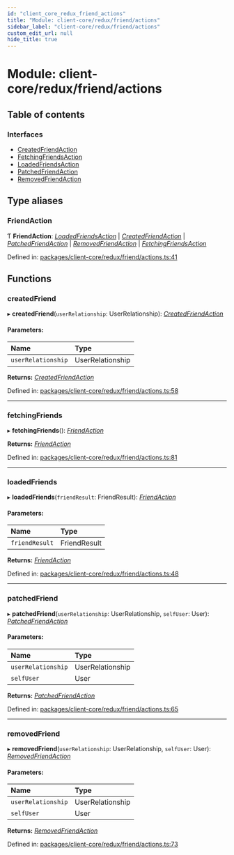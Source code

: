 ```yaml
---
id: "client_core_redux_friend_actions"
title: "Module: client-core/redux/friend/actions"
sidebar_label: "client-core/redux/friend/actions"
custom_edit_url: null
hide_title: true
---
```


# Module: client-core/redux/friend/actions

## Table of contents

### Interfaces

- [CreatedFriendAction](../interfaces/client_core_redux_friend_actions.createdfriendaction.md)
- [FetchingFriendsAction](../interfaces/client_core_redux_friend_actions.fetchingfriendsaction.md)
- [LoadedFriendsAction](../interfaces/client_core_redux_friend_actions.loadedfriendsaction.md)
- [PatchedFriendAction](../interfaces/client_core_redux_friend_actions.patchedfriendaction.md)
- [RemovedFriendAction](../interfaces/client_core_redux_friend_actions.removedfriendaction.md)

## Type aliases

### FriendAction

Ƭ **FriendAction**: [*LoadedFriendsAction*](../interfaces/client_core_redux_friend_actions.loadedfriendsaction.md) \| [*CreatedFriendAction*](../interfaces/client_core_redux_friend_actions.createdfriendaction.md) \| [*PatchedFriendAction*](../interfaces/client_core_redux_friend_actions.patchedfriendaction.md) \| [*RemovedFriendAction*](../interfaces/client_core_redux_friend_actions.removedfriendaction.md) \| [*FetchingFriendsAction*](../interfaces/client_core_redux_friend_actions.fetchingfriendsaction.md)

Defined in: [packages/client-core/redux/friend/actions.ts:41](https://github.com/xr3ngine/xr3ngine/blob/5a0f83ed8/packages/client-core/redux/friend/actions.ts#L41)

## Functions

### createdFriend

▸ **createdFriend**(`userRelationship`: UserRelationship): [*CreatedFriendAction*](../interfaces/client_core_redux_friend_actions.createdfriendaction.md)

#### Parameters:

Name | Type |
:------ | :------ |
`userRelationship` | UserRelationship |

**Returns:** [*CreatedFriendAction*](../interfaces/client_core_redux_friend_actions.createdfriendaction.md)

Defined in: [packages/client-core/redux/friend/actions.ts:58](https://github.com/xr3ngine/xr3ngine/blob/5a0f83ed8/packages/client-core/redux/friend/actions.ts#L58)

___

### fetchingFriends

▸ **fetchingFriends**(): [*FriendAction*](client_core_redux_friend_actions.md#friendaction)

**Returns:** [*FriendAction*](client_core_redux_friend_actions.md#friendaction)

Defined in: [packages/client-core/redux/friend/actions.ts:81](https://github.com/xr3ngine/xr3ngine/blob/5a0f83ed8/packages/client-core/redux/friend/actions.ts#L81)

___

### loadedFriends

▸ **loadedFriends**(`friendResult`: FriendResult): [*FriendAction*](client_core_redux_friend_actions.md#friendaction)

#### Parameters:

Name | Type |
:------ | :------ |
`friendResult` | FriendResult |

**Returns:** [*FriendAction*](client_core_redux_friend_actions.md#friendaction)

Defined in: [packages/client-core/redux/friend/actions.ts:48](https://github.com/xr3ngine/xr3ngine/blob/5a0f83ed8/packages/client-core/redux/friend/actions.ts#L48)

___

### patchedFriend

▸ **patchedFriend**(`userRelationship`: UserRelationship, `selfUser`: User): [*PatchedFriendAction*](../interfaces/client_core_redux_friend_actions.patchedfriendaction.md)

#### Parameters:

Name | Type |
:------ | :------ |
`userRelationship` | UserRelationship |
`selfUser` | User |

**Returns:** [*PatchedFriendAction*](../interfaces/client_core_redux_friend_actions.patchedfriendaction.md)

Defined in: [packages/client-core/redux/friend/actions.ts:65](https://github.com/xr3ngine/xr3ngine/blob/5a0f83ed8/packages/client-core/redux/friend/actions.ts#L65)

___

### removedFriend

▸ **removedFriend**(`userRelationship`: UserRelationship, `selfUser`: User): [*RemovedFriendAction*](../interfaces/client_core_redux_friend_actions.removedfriendaction.md)

#### Parameters:

Name | Type |
:------ | :------ |
`userRelationship` | UserRelationship |
`selfUser` | User |

**Returns:** [*RemovedFriendAction*](../interfaces/client_core_redux_friend_actions.removedfriendaction.md)

Defined in: [packages/client-core/redux/friend/actions.ts:73](https://github.com/xr3ngine/xr3ngine/blob/5a0f83ed8/packages/client-core/redux/friend/actions.ts#L73)
